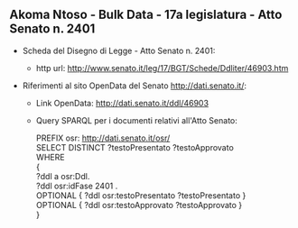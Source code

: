 ## Akoma Ntoso - Bulk Data - 17a legislatura - Atto Senato n. 2401 ##

* Scheda del Disegno di Legge - Atto Senato n. 2401:
	* http url: http://www.senato.it/leg/17/BGT/Schede/Ddliter/46903.htm

* Riferimenti al sito OpenData del Senato http://dati.senato.it/:
	* Link OpenData: http://dati.senato.it/ddl/46903
	* Query SPARQL per i documenti relativi all'Atto Senato:

        PREFIX osr: <http://dati.senato.it/osr/>  
		SELECT DISTINCT ?testoPresentato ?testoApprovato  
		WHERE  
		{  
		    ?ddl a osr:Ddl.  
		    ?ddl osr:idFase 2401 .  
		    OPTIONAL { ?ddl osr:testoPresentato ?testoPresentato }  
		    OPTIONAL { ?ddl osr:testoApprovato ?testoApprovato }  
		}
		